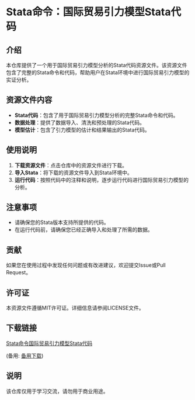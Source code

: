 # Stata命令：国际贸易引力模型Stata代码

## 介绍

本仓库提供了一个用于国际贸易引力模型分析的Stata代码资源文件。该资源文件包含了完整的Stata命令和代码，帮助用户在Stata环境中进行国际贸易引力模型的实证分析。

## 资源文件内容

- **Stata代码**：包含了用于国际贸易引力模型分析的完整Stata命令和代码。
- **数据处理**：提供了数据导入、清洗和预处理的Stata代码。
- **模型估计**：包含了引力模型的估计和结果输出的Stata代码。

## 使用说明

1. **下载资源文件**：点击仓库中的资源文件进行下载。
2. **导入Stata**：将下载的资源文件导入到Stata环境中。
3. **运行代码**：按照代码中的注释和说明，逐步运行代码进行国际贸易引力模型的分析。

## 注意事项

- 请确保您的Stata版本支持所提供的代码。
- 在运行代码前，请确保您已经正确导入和处理了所需的数据。

## 贡献

如果您在使用过程中发现任何问题或有改进建议，欢迎提交Issue或Pull Request。

## 许可证

本资源文件遵循MIT许可证。详细信息请参阅LICENSE文件。

## 下载链接
[Stata命令国际贸易引力模型Stata代码](https://pan.quark.cn/s/57abeafe1339) 

(备用: [备用下载](https://pan.baidu.com/s/13n6DXPM-tcDKiw3dSRVZfg?pwd=1234))

## 说明

该仓库仅用于学习交流，请勿用于商业用途。
